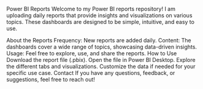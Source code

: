 Power BI Reports
Welcome to my Power BI reports repository! I am uploading daily reports that provide insights and visualizations on various topics. These dashboards are designed to be simple, intuitive, and easy to use.

About the Reports
Frequency: New reports are added daily.
Content: The dashboards cover a wide range of topics, showcasing data-driven insights.
Usage: Feel free to explore, use, and share the reports.
How to Use
Download the report file (.pbix).
Open the file in Power BI Desktop.
Explore the different tabs and visualizations.
Customize the data if needed for your specific use case.
Contact
If you have any questions, feedback, or suggestions, feel free to reach out!

